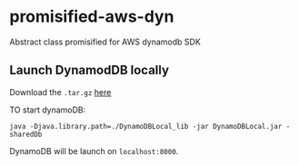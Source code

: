 # promisified-aws-dyn

Abstract class promisified for AWS dynamodb SDK

## Launch DynamodDB locally

Download the `.tar.gz` [here](https://docs.aws.amazon.com/amazondynamodb/latest/developerguide/DynamoDBLocal.html)

TO start dynamoDB:

`java -Djava.library.path=./DynamoDBLocal_lib -jar DynamoDBLocal.jar -sharedDb`

DynamoDB will be launch on `localhost:8000`.
